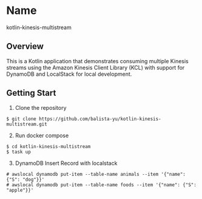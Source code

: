 # Name

kotlin-kinesis-multistream

## Overview
This is a Kotlin application that demonstrates consuming multiple Kinesis streams using the Amazon Kinesis Client Library (KCL) with support for DynamoDB and LocalStack for local development.

## Getting Start

1. Clone the repository

```
$ git clone https://github.com/balista-yu/kotlin-kinesis-multistream.git
```

2. Run docker compose
```
$ cd kotlin-kinesis-multistream
$ task up
```

3. DynamoDB Insert Record with localstack
```
# awslocal dynamodb put-item --table-name animals --item '{"name": {"S": "dog"}}'
# awslocal dynamodb put-item --table-name foods --item '{"name": {"S": "apple"}}'
```
